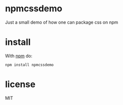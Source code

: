 # npmcssdemo

Just a small demo of how one can package css on npm

# install

With [npm](https://npmjs.org) do:

```
npm install npmcssdemo
```

# license

MIT

